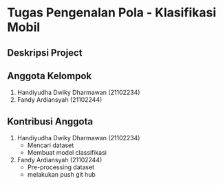 # Tugas Pengenalan Pola - Klasifikasi Mobil
## Deskripsi Project









## Anggota Kelompok
1. Handiyudha Dwiky Dharmawan (21102234)
2. Fandy Ardiansyah (21102244)

## Kontribusi Anggota
1. Handiyudha Dwiky Dharmawan (21102234)
   - Mencari dataset
   - Membuat model classifikasi
2. Fandy Ardiansyah (21102244)
   - Pre-processing dataset
   - melakukan push git hub
